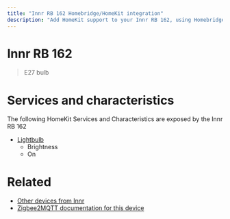 ```yaml
---
title: "Innr RB 162 Homebridge/HomeKit integration"
description: "Add HomeKit support to your Innr RB 162, using Homebridge, Zigbee2MQTT and homebridge-z2m."
---
```

<!---
This file has been GENERATED using src/docgen/docgen.ts
DO NOT EDIT THIS FILE MANUALLY!
-->
# Innr RB 162
> E27 bulb


# Services and characteristics
The following HomeKit Services and Characteristics are exposed by
the Innr RB 162

* [Lightbulb](../../light.md)
  * Brightness
  * On


# Related
* [Other devices from Innr](../index.md#innr)
* [Zigbee2MQTT documentation for this device](https://www.zigbee2mqtt.io/devices/RB_162.html)